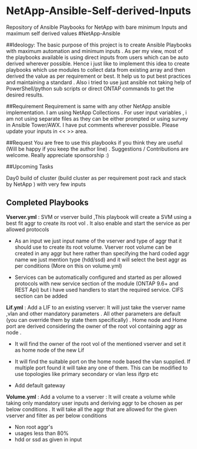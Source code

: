 # NetApp-Ansible-Self-derived-Inputs
Repository of Ansible Playbooks for NetApp with bare minimum Inputs and maximum self derived values
#NetApp-Ansible 

##Ideology: 
 The basic purpose of this project is to create Ansible Playbooks with maximum automation and minimum inputs . As per my view, most of the playbooks available is using direct inputs from users which can be auto derived wherever possible. Hence i just like to implement this idea to create playbooks which use modules to collect data from existing array and then derived the value as per requirement or best. It help us to put best practices and maintaining a standard . Also i tried to use just ansible  not taking help of PowerShell/python sub scripts or direct ONTAP commands  to get the desired results. 

##Requirement
  Requirement is same with any other NetApp ansible implementation. I am using NetApp Collections . For user input variables , i am not using separate files as they can be either prompted or using survey in Ansible Tower/AWX. I have put comments wherever possible. Please update your inputs in << >> area.

##Request 
   You are free to use this playbooks if you think they are useful (Will be happy if you keep the author line) . Suggestions / Contributions are welcome. Really appreciate sponsorship :)

##Upcoming Tasks 

Day0 build of cluster (build cluster as per requirement post rack and stack by NetApp ) with very few inputs 


## Completed Playbooks 

**Vserver.yml** : SVM or vserver build ,This playbook will create a SVM using a best fit aggr to create its root vol . It also enable and start the service as per allowed protocols 
  
   *  As an input we just input name of the vserver and type of aggr that it should use to create its root volume. Vserver root volume can be created in any aggr but here rather than specifying the hard coded aggr name we just mention type (hdd/ssd) and it will select the best aggr as per conditions (More on this on volume.yml)

* Services can be automatically configured and started as per allowed protocols with new service section of the module (ONTAP 9.6+ and REST Api) but i have used handlers to start the required service. CIFS section can be added 

**Lif.yml** : Add a LIF to an existing vserver:  It will just take the vserver name ,vlan  and other mandatory parameters . All other parameters are default (you can override them by state them specifically) . Home node and Home port are derived considering the owner of the root vol containing aggr as node .

 *   It will find the owner of the root vol of the mentioned vserver and set it as home node of the new Lif

*  It will find the suitable port on the home node based the vlan supplied. If multiple port found it will take any one of them. This can be modified to use topologies like primary secondary or vlan less ifgrp etc

* Add default gateway

**Volume.yml** : Add a volume to a vserver : It will create a volume while taking only mandatory user inputs and deriving aggr to be chosen as per below conditions . It will take all the aggr that are allowed for the given vserver and filter as per below conditions

* Non root aggr's
* usages less than 80%
* hdd or ssd as given in input
